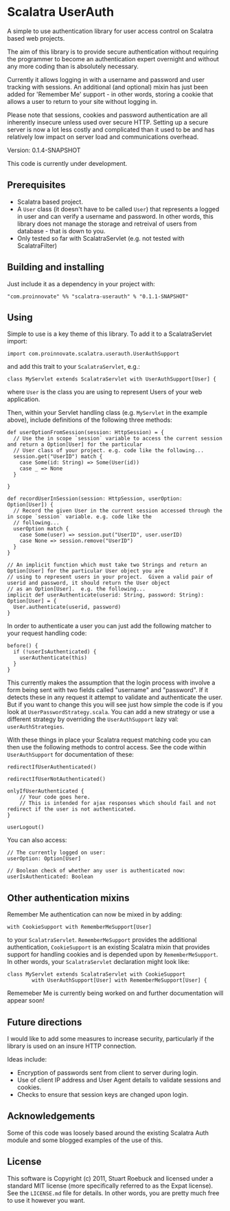 Scalatra UserAuth
=================

A simple to use authentication library for user access control on Scalatra based web projects.

The aim of this library is to provide secure authentication without requiring the programmer to become an authentication expert overnight and without any more coding than is absolutely necessary.

Currently it allows logging in with a username and password and user tracking with sessions.  An additional (and optional) mixin has just been added for 'Remember Me' support - in other words, storing a cookie that allows a user to return to your site without logging in.

Please note that sessions, cookies and password authentication are all inherently insecure unless used over secure HTTP.  Setting up a secure server is now a lot less costly and complicated than it used to be and has relatively low impact on server load and communications overhead.

Version: 0.1.4-SNAPSHOT

This code is currently under development.

Prerequisites
-------------

* Scalatra based project.
* A `User` class (it doesn't have to be called `User`) that represents a logged in user and can verify a username and password.  In other words, this library does not manage the storage and retreival of users from database - that is down to you.
* Only tested so far with ScalatraServlet (e.g. not tested with ScalatraFilter)

Building and installing
-----------------------

Just include it as a dependency in your project with:

    "com.proinnovate" %% "scalatra-userauth" % "0.1.1-SNAPSHOT"

Using
-----

Simple to use is a key theme of this library.  To add it to a ScalatraServlet import:

    import com.proinnovate.scalatra.userauth.UserAuthSupport

and add this trait to your `ScalatraServlet`, e.g.:

    class MyServlet extends ScalatraServlet with UserAuthSupport[User] {

where `User` is the class you are using to represent Users of your web application.

Then, within your Servlet handling class (e.g. `MyServlet` in the example above), include definitions of the following three methods:

    def userOptionFromSession(session: HttpSession) = {
      // Use the in scope `session` variable to access the current session and return a Option[User] for the particular
      // User class of your project. e.g. code like the following...
      session.get("UserID") match {
        case Some(id: String) => Some(User(id))
        case _ => None
      }

    }

    def recordUserInSession(session: HttpSession, userOption: Option[User]) {
      // Record the given User in the current session accessed through the in scope `session` variable. e.g. code like the
      // following...
      userOption match {
        case Some(user) => session.put("UserID", user.userID)
        case None => session.remove("UserID")
      }
    }

    // An implicit function which must take two Strings and return an Option[User] for the particular User object you are
    // using to represent users in your project.  Given a valid pair of userid and password, it should return the User object
    // as an Option[User].  e.g. the following...
    implicit def userAuthenticate(userid: String, password: String): Option[User] = {
      User.authenticate(userid, password)
    }

In order to authenticate a user you can just add the following matcher to your request handling code:

    before() {
      if (!userIsAuthenticated) {
        userAuthenticate(this)
      }
    }

This currently makes the assumption that the login process with involve a form being sent with two fields called "username" and "password".  If it detects these in any request it attempt to validate and authenticate the user.  But if you want to change this you will see just how simple the code is if you look at `UserPasswordStrategy.scala`.  You can add a new strategy or use a different strategy by overriding the `UserAuthSupport` lazy val: `userAuthStrategies`. 

With these things in place your Scalatra request matching code you can then use the following methods to control access.  See the code within `UserAuthSupport` for documentation of these:

    redirectIfUserAuthenticated()

    redirectIfUserNotAuthenticated()

    onlyIfUserAuthenticated {
        // Your code goes here.
        // This is intended for ajax responses which should fail and not redirect if the user is not authenticated.
    }

    userLogout()

You can also access:

    // The currently logged on user:
    userOption: Option[User]

    // Boolean check of whether any user is authenticated now:
    userIsAuthenticated: Boolean

Other authentication mixins
---------------------------

Remember Me authentication can now be mixed in by adding:

    with CookieSupport with RememberMeSupport[User] 

to your `ScalatraServlet`.  `RememberMeSupport` provides the additional authentication, `CookieSupport` is an existing Scalatra mixin that provides support for handling cookies and is depended upon by `RememberMeSupport`.  In other words, your `ScalatraServlet` declaration might look like:

    class MyServlet extends ScalatraServlet with CookieSupport
            with UserAuthSupport[User] with RememberMeSupport[User] {

Rememeber Me is currently being worked on and further documentation will appear soon!

Future directions
-----------------

I would like to add some measures to increase security, particularly if the library is used on an insure HTTP connection.

Ideas include:

* Encryption of passwords sent from client to server during login.
* Use of client IP address and User Agent details to validate sessions and cookies.
* Checks to ensure that session keys are changed upon login.

Acknowledgements
----------------

Some of this code was loosely based around the existing Scalatra Auth module and some blogged examples of the use of this.

License
-------

This software is Copyright (c) 2011, Stuart Roebuck and licensed under a standard MIT license (more specifically referred to as the Expat license). See the `LICENSE.md` file for details.  In other words, you are pretty much free to use it however you want.
